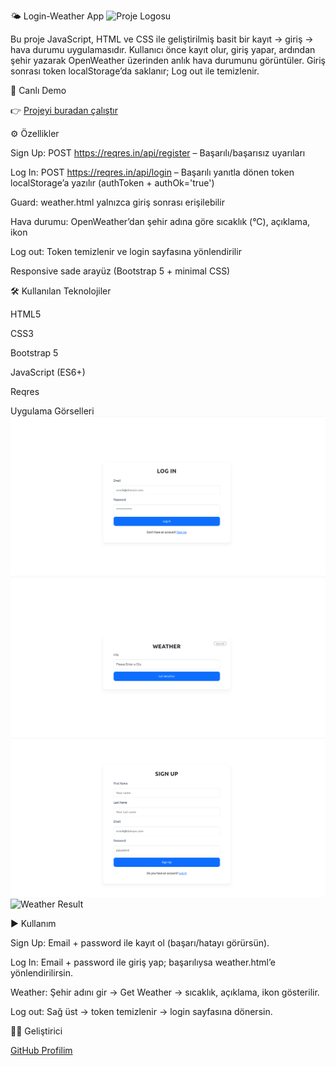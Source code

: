 🌤️ Login-Weather App
<img src="logo.png" alt="Proje Logosu" width="120"/>

Bu proje JavaScript, HTML ve CSS ile geliştirilmiş basit bir kayıt → giriş → hava durumu uygulamasıdır.
Kullanıcı önce kayıt olur, giriş yapar, ardından şehir yazarak OpenWeather üzerinden anlık hava durumunu görüntüler. Giriş sonrası token localStorage’da saklanır; Log out ile temizlenir.

🚀 Canlı Demo

👉 [Projeyi buradan çalıştır](https://busraygul.github.io/weather-app/)

⚙️ Özellikler

Sign Up: POST https://reqres.in/api/register
– Başarılı/başarısız uyarıları

Log In: POST https://reqres.in/api/login
– Başarılı yanıtla dönen token localStorage’a yazılır (authToken + authOk='true')

Guard: weather.html yalnızca giriş sonrası erişilebilir

Hava durumu: OpenWeather’dan şehir adına göre sıcaklık (°C), açıklama, ikon

Log out: Token temizlenir ve login sayfasına yönlendirilir

Responsive sade arayüz (Bootstrap 5 + minimal CSS)

🛠️ Kullanılan Teknolojiler

HTML5

CSS3

Bootstrap 5

JavaScript (ES6+)

Reqres

Uygulama Görselleri
![Log In](login.png)
![Weather Form](weather.png)
![Sign Up](signup.png)
![Weather Result](showWeather.png)



▶️ Kullanım

Sign Up: Email + password ile kayıt ol (başarı/hatayı görürsün).

Log In: Email + password ile giriş yap; başarılıysa weather.html’e yönlendirilirsin.

Weather: Şehir adını gir → Get Weather → sıcaklık, açıklama, ikon gösterilir.

Log out: Sağ üst → token temizlenir → login sayfasına dönersin.

👩‍💻 Geliştirici

[GitHub Profilim](https://github.com/busraygul)
